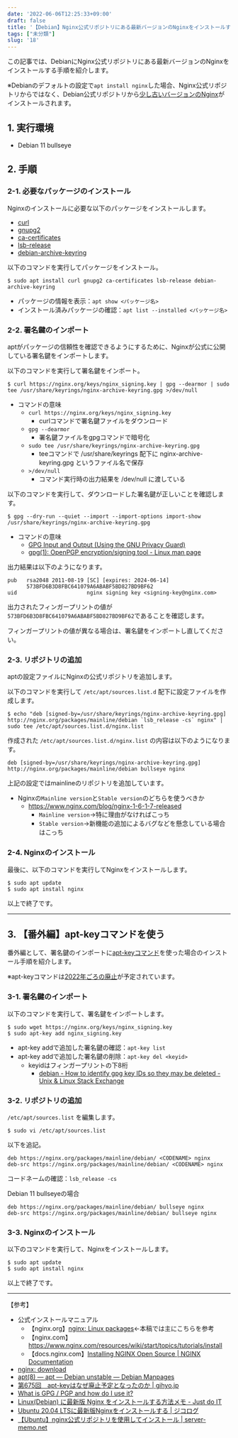 ```yaml
---
date: '2022-06-06T12:25:33+09:00'
draft: false
title: '【Debian】Nginx公式リポジトリにある最新バージョンのNginxをインストールする'
tags: ["未分類"]
slug: '18'
---
```


この記事では、DebianにNginx公式リポジトリにある最新バージョンのNginxをインストールする手順を紹介します。

※Debianのデフォルトの設定で`apt install nginx`した場合、Nginx公式リポジトリからではなく、Debian公式リポジトリから[少し古いバージョンのNginx](https://packages.debian.org/bullseye/nginx)がインストールされます。

## 1. 実行環境

- Debian 11 bullseye

## 2. 手順

### 2-1. 必要なパッケージのインストール

Nginxのインストールに必要な以下のパッケージをインストールします。

- [curl](https://packages.debian.org/bullseye/curl)
- [gnupg2](https://packages.debian.org/bullseye/gnupg2)
- [ca-certificates](https://packages.debian.org/bullseye/ca-certificates)
- [lsb-release](https://packages.debian.org/bullseye/lsb-release)
- [debian-archive-keyring](https://packages.debian.org/bullseye/debian-archive-keyring)

以下のコマンドを実行してパッケージをインストール。
```
$ sudo apt install curl gnupg2 ca-certificates lsb-release debian-archive-keyring
```

- パッケージの情報を表示：`apt show <パッケージ名>`
- インストール済みパッケージの確認：`apt list --installed <パッケージ名>`

### 2-2. 署名鍵のインポート

aptがパッケージの信頼性を確認できるようにするために、Nginxが公式に公開している署名鍵をインポートします。

以下のコマンドを実行して署名鍵をインポート。
```
$ curl https://nginx.org/keys/nginx_signing.key | gpg --dearmor | sudo tee /usr/share/keyrings/nginx-archive-keyring.gpg >/dev/null
```

- コマンドの意味
  - `curl https://nginx.org/keys/nginx_signing.key`
    - curlコマンドで署名鍵ファイルをダウンロード
  - `gpg --dearmor`
    - 署名鍵ファイルをgpgコマンドで暗号化
  - `sudo tee /usr/share/keyrings/nginx-archive-keyring.gpg`
    - teeコマンドで /usr/share/keyrings 配下に nginx-archive-keyring.gpg というファイル名で保存
  - `>/dev/null`
    - コマンド実行時の出力結果を /dev/null に渡している

以下のコマンドを実行して、ダウンロードした署名鍵が正しいことを確認します。
```
$ gpg --dry-run --quiet --import --import-options import-show /usr/share/keyrings/nginx-archive-keyring.gpg
```
- コマンドの意味
  - [GPG Input and Output (Using the GNU Privacy Guard)](https://www.gnupg.org/documentation/manuals/gnupg/GPG-Input-and-Output.html)
  - [gpg(1): OpenPGP encryption/signing tool - Linux man page](https://linux.die.net/man/1/gpg)

出力結果は以下のようになります。
```
pub   rsa2048 2011-08-19 [SC] [expires: 2024-06-14]
      573BFD6B3D8FBC641079A6ABABF5BD827BD9BF62
uid                      nginx signing key <signing-key@nginx.com>
```
出力されたフィンガープリントの値が`573BFD6B3D8FBC641079A6ABABF5BD827BD9BF62`であることを確認します。

フィンガープリントの値が異なる場合は、署名鍵をインポートし直してください。

### 2-3. リポジトリの追加

aptの設定ファイルにNginxの公式リポジトリを追加します。

以下のコマンドを実行して `/etc/apt/sources.list.d` 配下に設定ファイルを作成します。
```
$ echo "deb [signed-by=/usr/share/keyrings/nginx-archive-keyring.gpg] http://nginx.org/packages/mainline/debian `lsb_release -cs` nginx" | sudo tee /etc/apt/sources.list.d/nginx.list
```

作成された `/etc/apt/sources.list.d/nginx.list` の内容は以下のようになります。
```
deb [signed-by=/usr/share/keyrings/nginx-archive-keyring.gpg] http://nginx.org/packages/mainline/debian bullseye nginx
```

上記の設定ではmainlineのリポジトリを追加しています。

- Nginxの`Mainline version`と`Stable version`のどちらを使うべきか
  - https://www.nginx.com/blog/nginx-1-6-1-7-released
    - `Mainline version`→特に理由がなければこっち
    - `Stable version`→新機能の追加によるバグなどを懸念している場合はこっち

### 2-4. Nginxのインストール

最後に、以下のコマンドを実行してNginxをインストールします。
```
$ sudo apt update
$ sudo apt install nginx
```

以上で終了です。

---

## 3. 【番外編】apt-keyコマンドを使う

番外編として、署名鍵のインポートに[apt-keyコマンド](https://manpages.debian.org/unstable/apt/apt-key.8.en.html)を使った場合のインストール手順を紹介します。

※apt-keyコマンドは[2022年ごろの廃止](https://salsa.debian.org/apt-team/apt/-/commit/ee284d5917d09649b68ff1632d44e892f290c52f)が予定されています。

### 3-1. 署名鍵のインポート

以下のコマンドを実行して、署名鍵をインポートします。
```
$ sudo wget https://nginx.org/keys/nginx_signing.key
$ sudo apt-key add nginx_signing.key
```

- apt-key addで追加した署名鍵の確認：`apt-key list`
- apt-key addで追加した署名鍵の削除：`apt-key del <keyid>`
  - keyidはフィンガープリントの下8桁
    - [debian - How to identify gpg key IDs so they may be deleted - Unix & Linux Stack Exchange](https://unix.stackexchange.com/questions/420961/how-to-identify-gpg-key-ids-so-they-may-be-deleted)

### 3-2. リポジトリの追加

`/etc/apt/sources.list` を編集します。
```
$ sudo vi /etc/apt/sources.list
```

以下を追記。
```
deb https://nginx.org/packages/mainline/debian/ <CODENAME> nginx
deb-src https://nginx.org/packages/mainline/debian/ <CODENAME> nginx
```

コードネームの確認：`lsb_release -cs`

Debian 11 bullseyeの場合
```
deb https://nginx.org/packages/mainline/debian/ bullseye nginx
deb-src https://nginx.org/packages/mainline/debian/ bullseye nginx
```

### 3-3. Nginxのインストール

以下のコマンドを実行して、Nginxをインストールします。

```
$ sudo apt update
$ sudo apt install nginx
```

以上で終了です。

---

【参考】

- 公式インストールマニュアル
  - 【nginx.org】[nginx: Linux packages](https://nginx.org/en/linux_packages.html#Debian)←本稿では主にこちらを参考
  - 【nginx.com】https://www.nginx.com/resources/wiki/start/topics/tutorials/install
  - 【docs.nginx.com】[Installing NGINX Open Source | NGINX Documentation](https://docs.nginx.com/nginx/admin-guide/installing-nginx/installing-nginx-open-source/)
- [nginx: download](https://nginx.org/en/download.html)
- [apt(8) — apt — Debian unstable — Debian Manpages](https://manpages.debian.org/unstable/apt/apt.8.ja.html)
- [第675回　apt-keyはなぜ廃止予定となったのか | gihyo.jp](https://gihyo.jp/admin/serial/01/ubuntu-recipe/0675)
- [What is GPG / PGP and how do I use it?](https://www.privex.io/articles/what-is-gpg)
- [Linux(Debian) に最新版 Nginx をインストールする方法メモ - Just do IT](https://k-koh.hatenablog.com/entry/2019/11/08/100041)
- [Ubuntu 20.04 LTSに最新版Nginxをインストールする | ジコログ](https://self-development.info/ubuntu-20-04-lts%E3%81%AB%E6%9C%80%E6%96%B0%E7%89%88nginx%E3%82%92%E3%82%A4%E3%83%B3%E3%82%B9%E3%83%88%E3%83%BC%E3%83%AB%E3%81%99%E3%82%8B/)
- [【Ubuntu】nginx公式リポジトリを使用してインストール | server-memo.net](https://www.server-memo.net/ubuntu/ubuntu_nginx_install.html)
